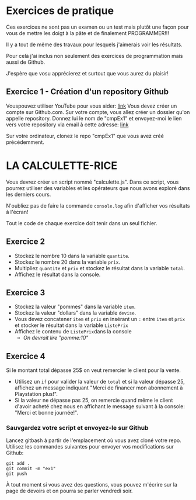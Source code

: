 # Exercices de pratique

Ces exercices ne sont pas un examen ou un test mais plutôt une façon pour vous de mettre les doigt à la pâte et de finalement PROGRAMMER!!!

Il y a tout de même des travaux pour lesquels j'aimerais voir les résultats.

Pour celà j'ai inclus non seulement des exercices de programmation mais aussi de Github.

J'espère que vosu apprécierez et surtout que vous aurez du plaisir!

## Exercice 1 - Création d'un repository Github

Vouspouvez utiliser YouTube pour vous aider: [link](https://www.youtube.com/results?search_query=cr%C3%A9er+un+repo+sur+github)
Vous devez créer un compte sur Github.com.
Sur votre compte, vous allez créer un dossier qu'on appelle repository.  Donnez lui le nom de "cmpEx1" et envoyez-moi le lien vers votre repository via email à cette adresse: [link](https://classroom.google.com/u/0/c/MTExMjA2NDM2MjNa/a/MTUzNzIyNzY0MzRa/details)

Sur votre ordinateur, clonez le repo "cmpEx1" que vous avez créé précédemment.

# LA CALCULETTE-RICE

Vous devrez créer un script nommé "calculette.js".
Dans ce script, vous pourrez utiliser des variables et les opérateurs que nous avons exploré dans les derniers cours.

N'oubliez pas de faire la commande `console.log` afin d'afficher vos résultats à l'écran!

Tout le code de chaque exercice doit tenir dans un seul fichier.

## Exercice 2

* Stockez le nombre 10 dans la variable `quantite`.
* Stockez le nombre 20 dans la variable `prix`.
* Multipliez `quantite` et `prix` et stockez le résultat dans la variable `total`.
* Affichez le résultat dans la console.

## Exercice 3

* Stockez la valeur "pommes" dans la variable `item`.
* Stockez la valeur "dollars" dans la variable `devise`.
* Vous devez concatener `item` et `prix` en insérant un `:` entre `item` et `prix` et stocker le résultat dans la variable `ListePrix`
* Affichez le contenu de `ListePrix`dans la console  
    + _On devrait lire "pomme:10"_

## Exercice 4
Si le montant total dépasse 25$ on veut remercier le client pour la vente.

* Utilisez un `if` pour valider la valeur de `total` et si la valeur dépasse 25, affichez un message indiquant "Merci de financer mon abonnement à Playstation plus!".
* Si la valeur ne dépasse pas 25, on remercie quand même le client d'avoir acheté chez nous en affichant le message suivant à la console: "Merci et bonne journée!".

### Sauvgardez votre script et envoyez-le sur Github
Lancez gitbash à partir de l'emplacement où vous avez cloné votre repo.
Utilisez les commandes suivantes pour envoyer vos modifications sur Github:
```
git add .
git commit -m "ex1"
git push
```

À tout moment si vous avez des questions, vous pouvez m'écrire sur la page de devoirs et on pourra se parler vendredi soir.

